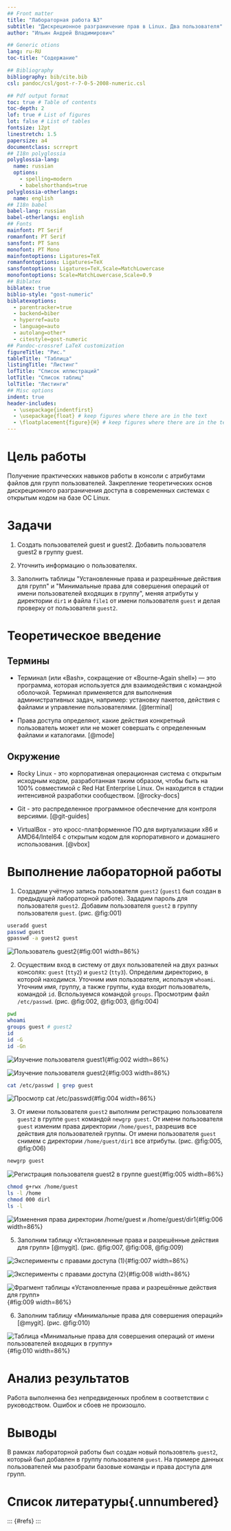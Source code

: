 ```yaml
---
## Front matter
title: "Лабораторная работа №3"
subtitle: "Дискреционное разграничение прав в Linux. Два пользователя"
author: "Ильин Андрей Владимирович"

## Generic otions
lang: ru-RU
toc-title: "Содержание"

## Bibliography
bibliography: bib/cite.bib
csl: pandoc/csl/gost-r-7-0-5-2008-numeric.csl

## Pdf output format
toc: true # Table of contents
toc-depth: 2
lof: true # List of figures
lot: false # List of tables
fontsize: 12pt
linestretch: 1.5
papersize: a4
documentclass: scrreprt
## I18n polyglossia
polyglossia-lang:
  name: russian
  options:
	- spelling=modern
	- babelshorthands=true
polyglossia-otherlangs:
  name: english
## I18n babel
babel-lang: russian
babel-otherlangs: english
## Fonts
mainfont: PT Serif
romanfont: PT Serif
sansfont: PT Sans
monofont: PT Mono
mainfontoptions: Ligatures=TeX
romanfontoptions: Ligatures=TeX
sansfontoptions: Ligatures=TeX,Scale=MatchLowercase
monofontoptions: Scale=MatchLowercase,Scale=0.9
## Biblatex
biblatex: true
biblio-style: "gost-numeric"
biblatexoptions:
  - parentracker=true
  - backend=biber
  - hyperref=auto
  - language=auto
  - autolang=other*
  - citestyle=gost-numeric
## Pandoc-crossref LaTeX customization
figureTitle: "Рис."
tableTitle: "Таблица"
listingTitle: "Листинг"
lofTitle: "Список иллюстраций"
lotTitle: "Список таблиц"
lolTitle: "Листинги"
## Misc options
indent: true
header-includes:
  - \usepackage{indentfirst}
  - \usepackage{float} # keep figures where there are in the text
  - \floatplacement{figure}{H} # keep figures where there are in the text
---
```


# Цель работы

Получение практических навыков работы в консоли с атрибутами файлов для групп пользователей. Закрепление теоретических основ дискреционного разграничения доступа в современных системах с открытым кодом на базе ОС Linux.

# Задачи

1. Создать пользователей guest и guest2. Добавить пользователя guest2 в группу guest.

2. Уточнить информацию о пользователях.

3. Заполнить таблицы "Установленные права и разрешённые действия для групп" и "Минимальные права для совершения операций от имени пользователей входящих в группу", меняя атрибуты у директории `dir1` и файла `file1` от имени пользователя `guest` и делая проверку от пользователя `guest2`.

# Теоретическое введение

## Термины

- Терминал (или «Bash», сокращение от «Bourne-Again shell») — это программа, которая используется для взаимодействия с командной оболочкой. Терминал применяется для выполнения административных задач, например: установку пакетов, действия с файлами и управление пользователями. [@terminal]

- Права доступа определяют, какие действия конкретный пользователь может или не может совершать с определенным файлами и каталогами. [@mode]

## Окружение

- Rocky Linux - это корпоративная операционная система с открытым исходным кодом, разработанная таким образом, чтобы быть на 100% совместимой с Red Hat Enterprise Linux. Он находится в стадии интенсивной разработки сообществом. [@rocky-docs]

- Git - это распределенное программное обеспечение для контроля версиями. [@git-guides]

- VirtualBox - это кросс-платформенное ПО для виртуализации x86 и AMD64/Intel64 с открытым кодом для корпоративного и домашнего использования. [@vbox]

# Выполнение лабораторной работы

1. Создадим учётную запись пользователя `guest2` (`guest1` был создан в предыдущей лабораторной работе). Зададим пароль для пользователя `guest2`. Добавим пользователя `guest2` в группу пользователя `guest`. (рис. @fig:001)

```bash
useradd guest
passwd guest
gpasswd -a guest2 guest
```

![Пользователь guest2](images/01.png){#fig:001 width=86%}

2. Осуществим вход в систему от двух пользователей на двух разных консолях: `guest` (`tty2`) и `guest2` (`tty3`). Определим директорию, в которой находимся. Уточним имя пользователя, используя `whoami`. Уточним имя, группу, а также группы, куда входит пользователь, командой `id`. Вспользуемся командой `groups`. Просмотрим файл `/etc/passwd`. (рис. @fig:002, @fig:003, @fig:004)

```bash
pwd
whoami
groups guest # guest2
id
id -G
id -Gn
```

![Изучение пользователя `guest1`](images/02.png){#fig:002 width=86%}

![Изучение пользователя `guest2`](images/03.png){#fig:003 width=86%}

```bash
cat /etc/passwd | grep guest
```

![Просмотр `cat /etc/passwd`](images/04.png){#fig:004 width=86%}

3. От имени пользователя `guest2` выполним регистрацию пользователя `guest2` в группе `guest` командой `newgrp guest`. От имени пользователя `guest` изменим права директории `/home/guest`, разрешив все действия для пользователей группы. От имени пользователя `guest` снимем с директории `/home/guest/dir1` все атрибуты. (рис. @fig:005, @fig:006)

```bash
newgrp guest
```

![Регистрация пользователя `guest2` в группе `guest`](images/05.png){#fig:005 width=86%}

```bash
chmod g+rwx /home/guest
ls -l /home
chmod 000 dirl
ls -l
```

![Изменения права директории `/home/guest` и `/home/guest/dir1`](images/06.png){#fig:006 width=86%}

5. Заполним таблицу «Установленные права и разрешённые действия для групп» [@mygit]. (рис. @fig:007, @fig:008, @fig:009)

![Эксперименты с правами доступа (1)](images/07.png){#fig:007 width=86%}

![Эксперименты с правами доступа (2)](images/08.png){#fig:008 width=86%}

![Фрагмент таблицы «Установленные права и разрешённые действия для групп»](images/09.png){#fig:009 width=86%}

6. Заполним таблицу «Минимальные права для совершения операций» [@mygit]. (рис. @fig:010)

![Таблица «Минимальные права для совершения операций от имени пользователей входящих в группу»](images/10.png){#fig:010 width=86%}

# Анализ результатов

Работа выполненна без непредвиденных проблем в соответствии с руководством. Ошибок и сбоев не произошло.

# Выводы

В рамках лабораторной работы был создан новый пользовтель `guest2`, который был добавлен в группу пользователя `guest`. На примере данных пользователей мы разобрали базовые команды и права доступа для групп.

# Список литературы{.unnumbered}

::: {#refs}
:::
